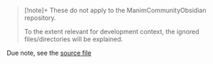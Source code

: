 > [!note]+
> These do not apply to the ManimCommunityObsidian repository.
> 
> To the extent relevant for development context, the ignored files/directories
> will be explained.

Due note, see the [source file](https://github.com/ManimCommunity/manim/blob/main/.gitignore)
